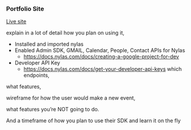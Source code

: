 ### Portfolio Site

[Live site](https://reverent-mcnulty-b7eeb3.netlify.app)

explain in a lot of detail how you plan on using it, 
* Installed and imported nylas
* Enabled Admin SDK, GMAIL, Calendar, People, Contact APIs for Nylas
    * https://docs.nylas.com/docs/creating-a-google-project-for-dev
* Developer API Key
    * https://docs.nylas.com/docs/get-your-developer-api-keys
which endpoints, 

what features, 

wireframe for how the user would make a new event, 

what features you’re NOT going to do. 

And a timeframe of how you plan to use their SDK and learn it on the fly
